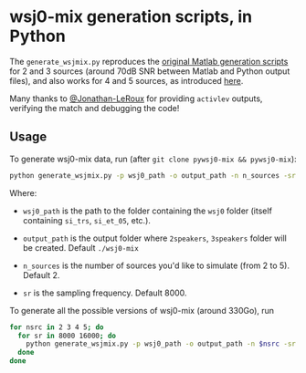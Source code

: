 # wsj0-mix generation scripts, in Python
The `generate_wsjmix.py` reproduces the 
[original Matlab generation scripts](https://www.merl.com/demos/deep-clustering/) for 
2 and 3 sources (around 70dB SNR between Matlab and Python output files), 
and also works for 4 and 5 sources, as introduced [here](https://enk100.github.io/speaker_separation).

Many thanks to [@Jonathan-LeRoux](https://github.com/Jonathan-LeRoux) for providing `activlev` outputs, 
verifying the match and debugging the code!

## Usage
To generate wsj0-mix data, run (after `git clone pywsj0-mix && pywsj0-mix`):
```bash
python generate_wsjmix.py -p wsj0_path -o output_path -n n_sources -sr sr
```
Where: 
- `wsj0_path` is the path to the folder containing the `wsj0` folder 
  (itself containing `si_trs`, `si_et_05`, etc.).
  
- `output_path` is the output folder where `2speakers`, `3speakers` folder will be created. 
Default `./wsj0-mix`

- `n_sources` is the number of sources you'd like to simulate (from 2 to 5). Default 2.

- `sr` is the sampling frequency. Default 8000.

To generate all the possible versions of wsj0-mix (around 330Go), run
```bash
for nsrc in 2 3 4 5; do
  for sr in 8000 16000; do
    python generate_wsjmix.py -p wsj0_path -o output_path -n $nsrc -sr $sr
  done
done
```

